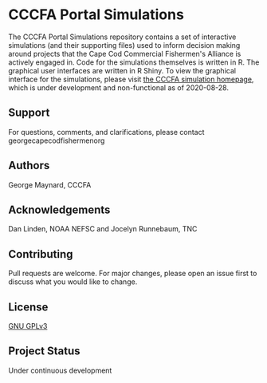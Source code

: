 # CCCFA Portal Simulations

The CCCFA Portal Simulations repository contains a set of interactive simulations (and their supporting files) used to inform decision making around projects that the Cape Cod Commercial Fishermen's Alliance is actively engaged in. Code for the simulations themselves is written in R. The graphical user interfaces are written in R Shiny. To view the graphical interface for the simulations, please visit [the CCCFA simulation homepage](https://simulations.fisheriestrust.xyz), which is under development and non-functional as of 2020-08-28.  

## Support
For questions, comments, and clarifications, please contact george<at>capecodfishermen<dot>org

## Authors
George Maynard, CCCFA

## Acknowledgements
Dan Linden, NOAA NEFSC and Jocelyn Runnebaum, TNC

## Contributing
Pull requests are welcome. For major changes, please open an issue first to discuss what you would like to change.


## License
[GNU GPLv3](https://choosealicense.com/licenses/gpl-3.0/)

## Project Status
Under continuous development
